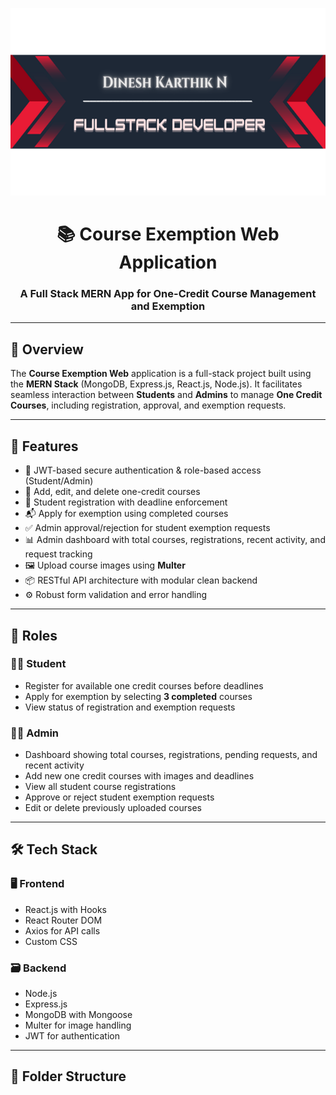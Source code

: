 <p align="center">
  <img src="https://github.com/DINESHKARTHIKN/DINESHKARTHIKN/blob/main/BANNER.png?raw=true" alt="banner" width="100%" height="300px" />
</p>

<h1 align="center">📚 Course Exemption Web Application</h1>
<h3 align="center">A Full Stack MERN App for One-Credit Course Management and Exemption</h3>

---

## 🚀 Overview

The **Course Exemption Web** application is a full-stack project built using the **MERN Stack** (MongoDB, Express.js, React.js, Node.js). It facilitates seamless interaction between **Students** and **Admins** to manage **One Credit Courses**, including registration, approval, and exemption requests.

---

## 🔐 Features

- 🔑 JWT-based secure authentication & role-based access (Student/Admin)
- 🧾 Add, edit, and delete one-credit courses
- 📝 Student registration with deadline enforcement
- 📬 Apply for exemption using completed courses
- ✅ Admin approval/rejection for student exemption requests
- 📊 Admin dashboard with total courses, registrations, recent activity, and request tracking
- 🖼 Upload course images using **Multer**
- 📦 RESTful API architecture with modular clean backend
- ⚙ Robust form validation and error handling

---

## 👥 Roles

### 👨‍🎓 Student
- Register for available one credit courses before deadlines
- Apply for exemption by selecting **3 completed** courses
- View status of registration and exemption requests

### 🧑‍💼 Admin
- Dashboard showing total courses, registrations, pending requests, and recent activity
- Add new one credit courses with images and deadlines
- View all student course registrations
- Approve or reject student exemption requests
- Edit or delete previously uploaded courses

---

## 🛠 Tech Stack

### 🖥 Frontend
- React.js with Hooks
- React Router DOM
- Axios for API calls
- Custom CSS

### 🗃 Backend
- Node.js
- Express.js
- MongoDB with Mongoose
- Multer for image handling
- JWT for authentication

---

## 📂 Folder Structure

